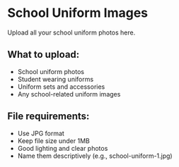# School Uniform Images

Upload all your school uniform photos here.

## What to upload:
- School uniform photos
- Student wearing uniforms
- Uniform sets and accessories
- Any school-related uniform images

## File requirements:
- Use JPG format
- Keep file size under 1MB
- Good lighting and clear photos
- Name them descriptively (e.g., school-uniform-1.jpg)
